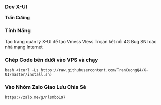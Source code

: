 ### Dev X-UI
**Trần Cường**

### Tính Năng
Tạo trang quản lý X-UI để tạo Vmess Vless Trojan kết nối 4G Bug SNI các nhà mạng Internet

### Chép Code bên dưới vào VPS và chạy
```
bash <(curl -Ls https://raw.githubusercontent.com/TranCuongQ4/X-UI/master/install.sh)

```

### Vào Nhóm Zalo Giao Lưu Chia Sẻ
```
https://zalo.me/g/nlsmbo197

```

